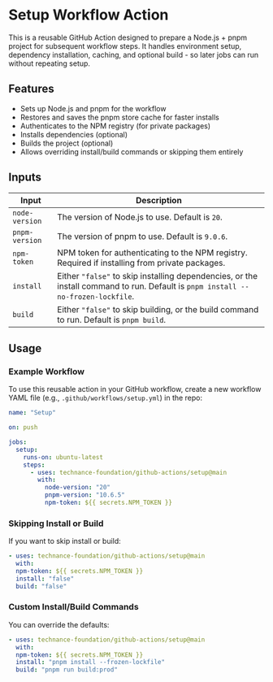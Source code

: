 # Setup Workflow Action

This is a reusable GitHub Action designed to prepare a Node.js + pnpm project for subsequent workflow steps.
It handles environment setup, dependency installation, caching, and optional build - so later jobs can run without repeating setup.

## Features

- Sets up Node.js and pnpm for the workflow
- Restores and saves the pnpm store cache for faster installs
- Authenticates to the NPM registry (for private packages)
- Installs dependencies (optional)
- Builds the project (optional)
- Allows overriding install/build commands or skipping them entirely

## Inputs

| Input          | Description                                                                                                                      |
| -------------- | -------------------------------------------------------------------------------------------------------------------------------- |
| `node-version` | The version of Node.js to use. Default is `20`.                                                                                  |
| `pnpm-version` | The version of pnpm to use. Default is `9.0.6`.                                                                                  |
| `npm-token`    | NPM token for authenticating to the NPM registry. Required if installing from private packages.                                  |
| `install`      | Either `"false"` to skip installing dependencies, or the install command to run. Default is `pnpm install --no-frozen-lockfile`. |
| `build`        | Either `"false"` to skip building, or the build command to run. Default is `pnpm build`.                                         |

## Usage

### Example Workflow

To use this reusable action in your GitHub workflow, create a new workflow YAML file (e.g., `.github/workflows/setup.yml`) in the repo:

```yaml
name: "Setup"

on: push

jobs:
  setup:
    runs-on: ubuntu-latest
    steps:
      - uses: technance-foundation/github-actions/setup@main
        with:
          node-version: "20"
          pnpm-version: "10.6.5"
          npm-token: ${{ secrets.NPM_TOKEN }}
```

### Skipping Install or Build

If you want to skip install or build:

```yaml
- uses: technance-foundation/github-actions/setup@main
  with:
  npm-token: ${{ secrets.NPM_TOKEN }}
  install: "false"
  build: "false"
```

### Custom Install/Build Commands

You can override the defaults:

```yaml
- uses: technance-foundation/github-actions/setup@main
  with:
  npm-token: ${{ secrets.NPM_TOKEN }}
  install: "pnpm install --frozen-lockfile"
  build: "pnpm run build:prod"
```
